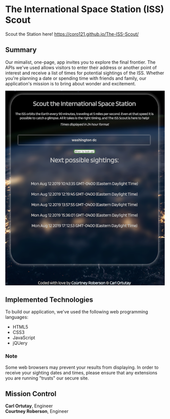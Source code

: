 # The International Space Station (ISS) Scout

Scout the Station here! https://coro121.github.io/The-ISS-Scout/

## Summary

Our mimalist, one-page, app invites you to explore the final frontier. The APIs we've used allows visitors to enter their address or another point of interest and receive a list of times for potential sightings of the ISS. Whether you're planning a date or spending time with friends and family, our application's mission is to bring about wonder and excitement.

![ISS Screenshot](2019-08-11-22-41-34.png)

## Implemented Technologies

To build our application, we've used the following web programming languages:

- HTML5
- CSS3
- JavaScript
- jQUery

### Note
Some web browsers may prevent your results from displaying. In order to receive your sighting dates and times, please ensure that any extensions you are running "trusts" our secure site.

## Mission Control

**Carl Ortutay**, Engineer <br>
**Courtney Roberson**, Engineer
